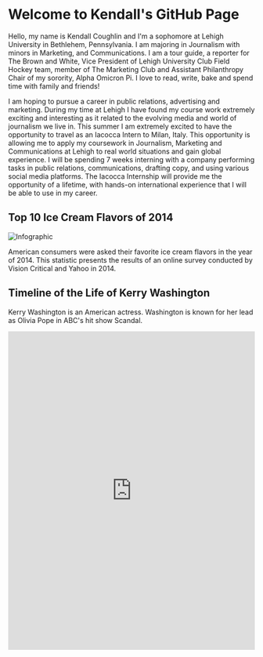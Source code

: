 # Welcome to Kendall's GitHub Page

Hello, my name is Kendall Coughlin and I'm a sophomore at Lehigh University in Bethlehem, Pennsylvania. I am majoring in Journalism with minors in Marketing, and Communications. I am a tour guide, a reporter for The Brown and White, Vice President of Lehigh University Club Field Hockey team, member of The Marketing Club and Assistant Philanthropy Chair of my sorority, Alpha Omicron Pi. I love to read, write, bake and spend time with family and friends! 


I am hoping to pursue a career in public relations, advertising and marketing. During my time at Lehigh I have found my course work extremely exciting and interesting as it related to the evolving media and world of journalism we live in. This summer I am extremely excited to have the opportunity to travel as an Iacocca Intern to Milan, Italy. This  opportunity is allowing me to apply  my coursework in Journalism, Marketing and Communications at Lehigh to real world situations and gain global experience. I will be spending 7 weeks interning with a company performing tasks in public relations, communications, drafting copy, and using various social media platforms. The Iacocca Internship will provide me the opportunity of a lifetime, with hands-on international experience that I will be able to use in my career. 


## Top 10 Ice Cream Flavors of 2014

![Infographic](https://kendallcoughlin.github.io/icecream.png) 

 American consumers were asked their favorite ice cream flavors in the year of 2014. This statistic presents the results of an online survey conducted by Vision Critical and Yahoo in 2014. 


## Timeline of the Life of Kerry Washington

Kerry Washington is an American actress. Washington is known for her lead as Olivia Pope in ABC's hit show Scandal. 

<iframe src='https://cdn.knightlab.com/libs/timeline3/latest/embed/index.html?source=1JO0XHU9RMcB2JOmc4-_fP1Ma6gcO9bxwv6z_HJaQuGg&font=Default&lang=en&initial_zoom=2&height=650' width='100%' height='650' webkitallowfullscreen mozallowfullscreen allowfullscreen frameborder='0'></iframe>


